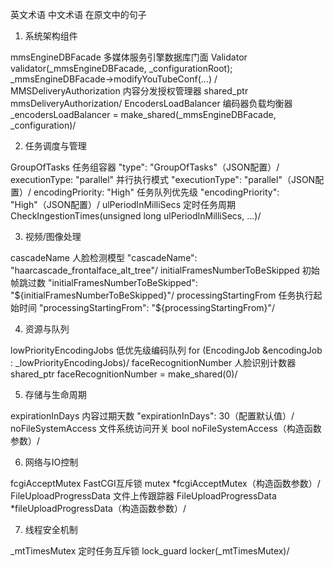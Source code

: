    英文术语	                            中文术语	                                在原文中的句子

1. 系统架构组件

mmsEngineDBFacade	              多媒体服务引擎数据库门面	             Validator validator(_mmsEngineDBFacade, _configurationRoot);
                                                                    _mmsEngineDBFacade->modifyYouTubeConf(...) /
MMSDeliveryAuthorization	      内容分发授权管理器	                  shared_ptr<MMSDeliveryAuthorization> mmsDeliveryAuthorization/
EncodersLoadBalancer	          编码器负载均衡器	                   _encodersLoadBalancer = make_shared<EncodersLoadBalancer>(_mmsEngineDBFacade, _configuration)/


2. 任务调度与管理

GroupOfTasks	                    任务组容器	                       "type": "GroupOfTasks"（JSON配置）/
executionType: "parallel"	        并行执行模式	                     "executionType": "parallel"（JSON配置）/
encodingPriority: "High"	        任务队列优先级	                   "encodingPriority": "High"（JSON配置）/
ulPeriodInMilliSecs	              定时任务周期	                      CheckIngestionTimes(unsigned long ulPeriodInMilliSecs, ...)/


3. 视频/图像处理

cascadeName                       	人脸检测模型	                  "cascadeName": "haarcascade_frontalface_alt_tree"/
initialFramesNumberToBeSkipped	    初始帧跳过数	                  "initialFramesNumberToBeSkipped": "${initialFramesNumberToBeSkipped}"/
processingStartingFrom	            任务执行起始时间	              "processingStartingFrom": "${processingStartingFrom}"/


4. 资源与队列

lowPriorityEncodingJobs	           低优先级编码队列	                 for (EncodingJob &encodingJob : _lowPriorityEncodingJobs)/
faceRecognitionNumber	             人脸识别计数器	                  shared_ptr<long> faceRecognitionNumber = make_shared<long>(0)/


5. 存储与生命周期

expirationInDays	                 内容过期天数	                  "expirationInDays": 30（配置默认值）/
noFileSystemAccess	              文件系统访问开关  	             bool noFileSystemAccess（构造函数参数）/


6. 网络与IO控制

fcgiAcceptMutex	                   FastCGI互斥锁	                  mutex *fcgiAcceptMutex（构造函数参数）/
FileUploadProgressData	           文件上传跟踪器	                  FileUploadProgressData *fileUploadProgressData（构造函数参数）/


7. 线程安全机制

_mtTimesMutex	                      定时任务互斥锁	                 lock_guard<mutex> locker(_mtTimesMutex)/




<!--by 罗娜-->
